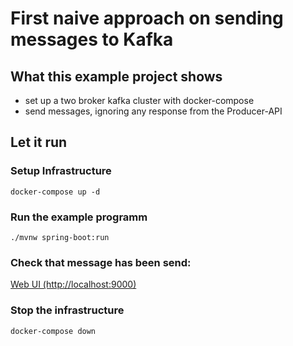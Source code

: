 # First naive approach on sending messages to Kafka

## What this example project shows

* set up a two broker kafka cluster with docker-compose
* send messages, ignoring any response from the Producer-API

## Let it run

### Setup Infrastructure
``
docker-compose up -d
``
### Run the example programm
``
./mvnw spring-boot:run
``
### Check that message has been send:

[Web UI (http://localhost:9000)](http://localhost:9000)

### Stop the infrastructure

``
docker-compose down
``